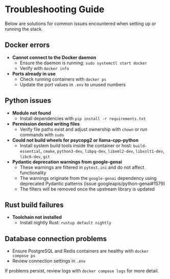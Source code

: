 # Troubleshooting Guide

Below are solutions for common issues encountered when setting up or running the stack.

## Docker errors

- **Cannot connect to the Docker daemon**
  - Ensure the daemon is running: `sudo systemctl start docker`
  - Verify with `docker info`
- **Ports already in use**
  - Check running containers with `docker ps`
  - Update the port values in `.env` to unused numbers

## Python issues

- **Module not found**
  - Install dependencies with `pip install -r requirements.txt`
- **Permission denied writing files**
  - Verify file paths exist and adjust ownership with `chown` or run commands with `sudo`
- **Could not build wheels for psycopg2 or llama-cpp-python**
  - Install system build tools inside the container or host: `build-essential`, `cmake`, `python3-dev`, `libpq-dev`, `libxml2-dev`, `libxslt1-dev`, `libc6-dev`, `git`
- **Pydantic deprecation warnings from google-genai**
  - These warnings are filtered in `pytest.ini` and do not affect functionality
  - The warnings originate from the `google-genai` dependency using deprecated Pydantic patterns (issue googleapis/python-genai#1579)
  - The filters will be removed once the upstream library is updated

## Rust build failures

- **Toolchain not installed**
  - Install nightly Rust: `rustup default nightly`

## Database connection problems

- Ensure PostgreSQL and Redis containers are healthy with `docker compose ps`
- Review connection settings in `.env`

If problems persist, review logs with `docker compose logs` for more detail.

